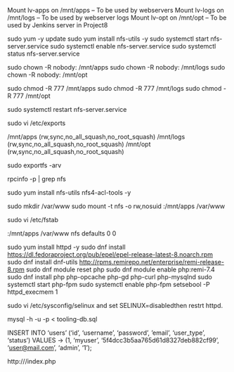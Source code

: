<!-- This project will give you practical skills in deploying a DevOps Tooling website from a "GitHub repository".
You will configure=>

***a MySQL database as an Identity Storage*** and
***Network File System as a centralized file storage solution***

Setup and technologies used in Project 7

In this project you will implement a solution that consists of following components:

- Infrastructure: AWS
- Webserver Linux: Red Hat Enterprise Linux 8
- Database Server: Ubuntu 20.04 + MySQL
- Storage Server: Red Hat Enterprise Linux 8 + NFS Server
- Programming Language: PHP
- Code Repository: GitHub

* STEP 1 – PREPARE NFS SERVER *

1- Spin up a new EC2 instance with RHEL Linux 8 Operating System.

2- Based on your LVM experience from Project 6, Configure LVM on the Server.

- Instead of formating the disks as ext4 you will have to format them as xfs
- Ensure there are 3 Logical Volumes. lv-opt lv-apps, and lv-logs -->

<!-- 3- Create mount points on /mnt directory for the logical volumes as follow:
------------------------------ -->
Mount lv-apps on /mnt/apps – To be used by webservers
Mount lv-logs on /mnt/logs – To be used by webserver logs
Mount lv-opt on /mnt/opt – To be used by Jenkins server in Project8
<!-- ---------------------------
4- Install NFS server, configure it to start on reboot and make sure it is u and running
--------------------------------- -->
sudo yum -y update
sudo yum install nfs-utils -y
sudo systemctl start nfs-server.service
sudo systemctl enable nfs-server.service
sudo systemctl status nfs-server.service
<!-- -----------------------------------
5- Export the mounts for webservers’ subnet cidr to connect as clients. For simplicity,
you will install your all three Web Servers inside the same subnet, but in production set up you would probably want to separate
each tier inside its own subnet for higher level of security.
To check your subnet cidr – open your EC2 details in AWS web console and locate ‘Networking’ tab and open a Subnet link:
Make sure we set up permission that will allow our Web servers to read, write and execute files on NFS:
------------------ -->
sudo chown -R nobody: /mnt/apps
sudo chown -R nobody: /mnt/logs
sudo chown -R nobody: /mnt/opt

sudo chmod -R 777 /mnt/apps
sudo chmod -R 777 /mnt/logs
sudo chmod -R 777 /mnt/opt

sudo systemctl restart nfs-server.service
<!-- -------------------
#- Configure access to NFS for clients within the same subnet (example of Subnet CIDR – 172.31.32.0/20 ):
------------------- -->
sudo vi /etc/exports

/mnt/apps <Subnet-CIDR>(rw,sync,no_all_squash,no_root_squash)
/mnt/logs <Subnet-CIDR>(rw,sync,no_all_squash,no_root_squash)
/mnt/opt <Subnet-CIDR>(rw,sync,no_all_squash,no_root_squash)

<!-- Esc + :wq! -->

sudo exportfs -arv
<!-- ------------------------

6- Check which port is used by NFS and open it using Security Groups (add new Inbound Rule)
------------ -->
rpcinfo -p | grep nfs

<!-- ------------
Important note: In order for NFS server to be accessible from your client,
you must also open following ports: TCP 111, UDP 111, UDP 2049 -->

<!-- ** STEP 2 — CONFIGURE THE DATABASE SERVER **

- Install MySQL server
- Create a database and name it tooling
- Create a database user and name it webaccess
- Grant permission to webaccess user on tooling database to do anything only from the webservers subnet cidr -->

<!-- *** Step 3 — PREPARE THE WEB SERVERS ***

We need to make sure that our Web Servers can serve the same content from shared storage solutions, in our case – NFS Server and MySQL database.
You already know that one DB can be accessed for reads and writes by multiple clients. For storing shared files that our Web Servers will use – we will utilize NFS and mount previously created Logical Volume lv-apps to the folder where Apache stores files to be served to the users (/var/www).

- During the next steps we will do following:

* Configure NFS client (this step must be done on all three servers)
** Deploy a Tooling application to our Web Servers into a shared NFS folder
*** Configure the Web Servers to work with a single MySQL database -->

<!-- 1- Launch a new EC2 instance with RHEL 8 Operating System

2- Install NFS client:
------------------ -->
sudo yum install nfs-utils nfs4-acl-tools -y
<!-- ------------------
3- Mount /var/www/ and target the NFS server’s export for apps
----------------- -->
sudo mkdir /var/www
sudo mount -t nfs -o rw,nosuid <NFS-Server-Private-IP-Address>:/mnt/apps /var/www
<!-- -----------------

4- Verify that NFS was mounted successfully by running  df -h. Make sure that the changes will persist on Web Server after reboot:
---------------- -->
sudo vi /etc/fstab
<!-- ----------------
# Add following line
------------------ -->
<NFS-Server-Private-IP-Address>:/mnt/apps /var/www nfs defaults 0 0
<!-- ------------------
5- Install Remi’s repository, Apache and PHP
------------------------------- -->
sudo yum install httpd -y
sudo dnf install https://dl.fedoraproject.org/pub/epel/epel-release-latest-8.noarch.rpm
sudo dnf install dnf-utils http://rpms.remirepo.net/enterprise/remi-release-8.rpm
sudo dnf module reset php
sudo dnf module enable php:remi-7.4
sudo dnf install php php-opcache php-gd php-curl php-mysqlnd
sudo systemctl start php-fpm
sudo systemctl enable php-fpm
setsebool -P httpd_execmem 1
<!-- --------------------------------
********* Repeat steps 1-5 for another 2 Web Servers **********

6- Verify that Apache files and directories are available on the Web Server in /var/www and also on the NFS server in /mnt/apps.
If you see the same files – it means NFS is mounted correctly.

**** You can try to create a new file touch test.txt from one server and check if the same file is accessible from other Web Servers.

7- Locate the log folder for Apache on the Web Server and mount it to NFS server’s export for logs.
- Repeat step №4 to make sure the mount point will persist after reboot.

8- Fork the tooling source code from Darey.io Github Account to your Github account.


9- Deploy the tooling website’s code to the Webserver.
- Ensure that the html folder from the repository is deployed to /var/www/html

Note 1: Do not forget to open TCP port 80 on the Web Server.

Note 2: If you encounter 403 Error – check permissions to your /var/www/html folder and also disable SELinux sudo setenforce 0
To make this change permanent – open following config file 
------------ -->
sudo vi /etc/sysconfig/selinux and set SELINUX=disabledthen restrt httpd.
<!-- ------------

10- Update the website’s configuration to connect to the database (in /var/www/html/functions.php file).

Apply tooling-db.sql script to your database using this command:
------------- -->
mysql -h <databse-private-ip> -u <db-username> -p <db-pasword> < tooling-db.sql
<!-- -------------

11- Create in MySQL a new admin user with username: myuser and password: password:
------------- -->
INSERT INTO ‘users’ (‘id’, ‘username’, ‘password’, ’email’, ‘user_type’, ‘status’) VALUES
-> (1, ‘myuser’, ‘5f4dcc3b5aa765d61d8327deb882cf99’, ‘user@mail.com’, ‘admin’, ‘1’);
<!-- ------------

12- Open the website in your browser 
----------- -->
http://<Web-Server-Public-IP-Address-or-Public-DNS-Name>/index.php
<!-- -----------
and make sure you can login into the website with myuser user. -->





<!-- Comment added to test git checkout -b new"
